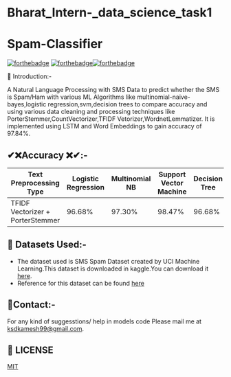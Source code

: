 # Bharat_Intern-_data_science_task1

# Spam-Classifier
[![forthebadge](https://forthebadge.com/images/badges/built-with-love.svg)](https://forthebadge.com)
[![forthebadge](https://forthebadge.com/images/badges/made-with-python.svg)](https://forthebadge.com)[![forthebadge](https://forthebadge.com/images/badges/its-not-a-lie-if-you-believe-it.svg)](https://forthebadge.com)

📌 Introduction:-

A Natural Language Processing with SMS Data to predict whether the SMS is Spam/Ham with various ML Algorithms like multinomial-naive-bayes,logistic regression,svm,decision trees to compare accuracy and using various data cleaning and processing techniques like PorterStemmer,CountVectorizer,TFIDF Vetorizer,WordnetLemmatizer.
It is implemented using LSTM and Word Embeddings to gain accuracy of 97.84%.

## ✔❌Accuracy ❌✔:-
| Text Preprocessing Type              | Logistic Regression | Multinomial NB | Support Vector Machine  | Decision Tree |
|--------------------------------------|---------------------|----------------|-------------------------|---------------|
| TFIDF Vectorizer + PorterStemmer     | 96.68%              | 97.30%         | 98.47%                  | 96.68%        |


## 🏁 Datasets Used:-
* The dataset used is SMS Spam Dataset created by UCI Machine Learning.This dataset is downloaded in kaggle.You can download it [here](https://www.kaggle.com/uciml/sms-spam-collection-dataset/download).
* Reference for this dataset can be found [here](http://www.dt.fee.unicamp.br/~tiago/smsspamcollection/)
## 📧Contact:-
For any kind of suggesstions/ help in models code Please mail me at ksdkamesh99@gmail.com.

## 📜 LICENSE
[MIT](https://github.com/ksdkamesh99/Spam-Classifier/blob/master/LICENSE)
